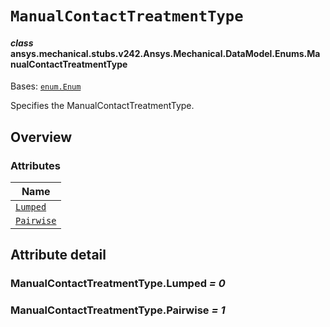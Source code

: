 # `ManualContactTreatmentType`

<a id="ansys.mechanical.stubs.v242.Ansys.Mechanical.DataModel.Enums.ManualContactTreatmentType"></a>

#### *class* ansys.mechanical.stubs.v242.Ansys.Mechanical.DataModel.Enums.ManualContactTreatmentType

Bases: [`enum.Enum`](https://docs.python.org/3/library/enum.html#enum.Enum)

Specifies the ManualContactTreatmentType.

<!-- !! processed by numpydoc !! -->

<a id="overview"></a>

## Overview

### Attributes

| Name |
| -------------------------------------------------------------------------------------------------------------------------------------- |
| [`Lumped`](#ManualContactTreatmentType.Lumped) |
| [`Pairwise`](#ManualContactTreatmentType.Pairwise) |

<a id="attribute-detail"></a>

## Attribute detail

<a id="ManualContactTreatmentType.Lumped"></a>

### ManualContactTreatmentType.Lumped *= 0*

<a id="ManualContactTreatmentType.Pairwise"></a>

### ManualContactTreatmentType.Pairwise *= 1*


